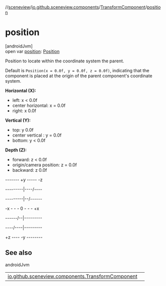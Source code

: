 //[sceneview](../../../index.md)/[io.github.sceneview.components](../index.md)/[TransformComponent](index.md)/[position](position.md)

# position

[androidJvm]\
open var [position](position.md): [Position](../../io.github.sceneview.math/index.md#945960193%2FClasslikes%2F-1571379623)

Position to locate within the coordinate system the parent.

Default is `Position(x = 0.0f, y = 0.0f, z = 0.0f)`, indicating that the component is placed at the origin of the parent component's coordinate system.

**Horizontal (X):**

- 
   left: x < 0.0f
- 
   center horizontal: x = 0.0f
- 
   right: x 0.0f

**Vertical (Y):**

- 
   top: y 0.0f
- 
   center vertical : y = 0.0f
- 
   bottom: y < 0.0f

**Depth (Z):**

- 
   forward: z < 0.0f
- 
   origin/camera position: z = 0.0f
- 
   backward: z 0.0f

------- +y ----- -z

---------|----/----

---------|--/------

-x - - - 0 - - - +x

------/--|---------

----/----|---------

+z ---- -y --------

## See also

androidJvm

| | |
|---|---|
| [io.github.sceneview.components.TransformComponent](transform.md) |  |
